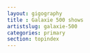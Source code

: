 ```yaml
---
layout: gigography
title : Galaxie 500 shows
artistslug: galaxie-500
categories: primary
section: topindex
---
```


